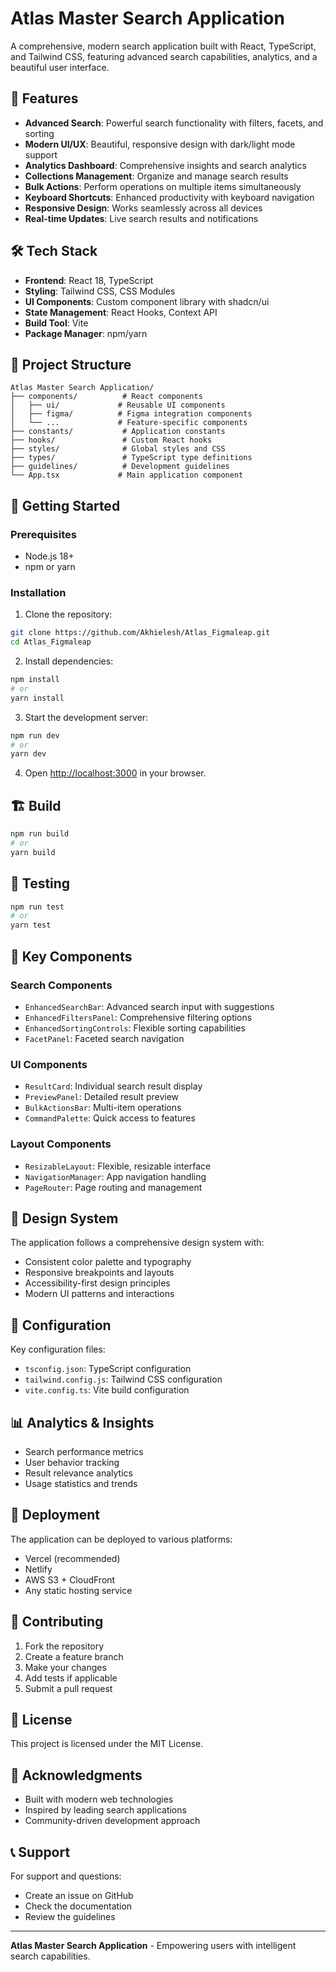 # Atlas Master Search Application

A comprehensive, modern search application built with React, TypeScript, and Tailwind CSS, featuring advanced search capabilities, analytics, and a beautiful user interface.

## 🚀 Features

- **Advanced Search**: Powerful search functionality with filters, facets, and sorting
- **Modern UI/UX**: Beautiful, responsive design with dark/light mode support
- **Analytics Dashboard**: Comprehensive insights and search analytics
- **Collections Management**: Organize and manage search results
- **Bulk Actions**: Perform operations on multiple items simultaneously
- **Keyboard Shortcuts**: Enhanced productivity with keyboard navigation
- **Responsive Design**: Works seamlessly across all devices
- **Real-time Updates**: Live search results and notifications

## 🛠️ Tech Stack

- **Frontend**: React 18, TypeScript
- **Styling**: Tailwind CSS, CSS Modules
- **UI Components**: Custom component library with shadcn/ui
- **State Management**: React Hooks, Context API
- **Build Tool**: Vite
- **Package Manager**: npm/yarn

## 📁 Project Structure

```
Atlas Master Search Application/
├── components/          # React components
│   ├── ui/             # Reusable UI components
│   ├── figma/          # Figma integration components
│   └── ...             # Feature-specific components
├── constants/           # Application constants
├── hooks/               # Custom React hooks
├── styles/              # Global styles and CSS
├── types/               # TypeScript type definitions
├── guidelines/          # Development guidelines
└── App.tsx             # Main application component
```

## 🚀 Getting Started

### Prerequisites

- Node.js 18+ 
- npm or yarn

### Installation

1. Clone the repository:
```bash
git clone https://github.com/Akhielesh/Atlas_Figmaleap.git
cd Atlas_Figmaleap
```

2. Install dependencies:
```bash
npm install
# or
yarn install
```

3. Start the development server:
```bash
npm run dev
# or
yarn dev
```

4. Open [http://localhost:3000](http://localhost:3000) in your browser.

## 🏗️ Build

```bash
npm run build
# or
yarn build
```

## 🧪 Testing

```bash
npm run test
# or
yarn test
```

## 📱 Key Components

### Search Components
- `EnhancedSearchBar`: Advanced search input with suggestions
- `EnhancedFiltersPanel`: Comprehensive filtering options
- `EnhancedSortingControls`: Flexible sorting capabilities
- `FacetPanel`: Faceted search navigation

### UI Components
- `ResultCard`: Individual search result display
- `PreviewPanel`: Detailed result preview
- `BulkActionsBar`: Multi-item operations
- `CommandPalette`: Quick access to features

### Layout Components
- `ResizableLayout`: Flexible, resizable interface
- `NavigationManager`: App navigation handling
- `PageRouter`: Page routing and management

## 🎨 Design System

The application follows a comprehensive design system with:
- Consistent color palette and typography
- Responsive breakpoints and layouts
- Accessibility-first design principles
- Modern UI patterns and interactions

## 🔧 Configuration

Key configuration files:
- `tsconfig.json`: TypeScript configuration
- `tailwind.config.js`: Tailwind CSS configuration
- `vite.config.ts`: Vite build configuration

## 📊 Analytics & Insights

- Search performance metrics
- User behavior tracking
- Result relevance analytics
- Usage statistics and trends

## 🚀 Deployment

The application can be deployed to various platforms:
- Vercel (recommended)
- Netlify
- AWS S3 + CloudFront
- Any static hosting service

## 🤝 Contributing

1. Fork the repository
2. Create a feature branch
3. Make your changes
4. Add tests if applicable
5. Submit a pull request

## 📄 License

This project is licensed under the MIT License.

## 🙏 Acknowledgments

- Built with modern web technologies
- Inspired by leading search applications
- Community-driven development approach

## 📞 Support

For support and questions:
- Create an issue on GitHub
- Check the documentation
- Review the guidelines

---

**Atlas Master Search Application** - Empowering users with intelligent search capabilities.
